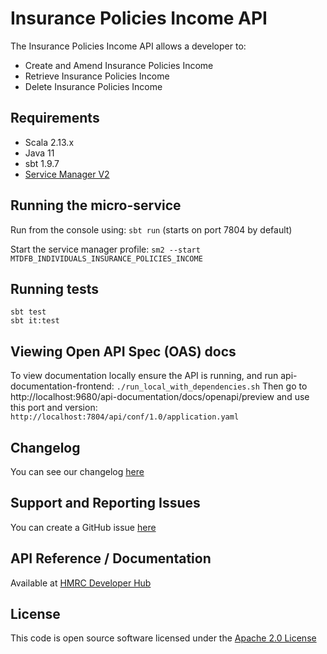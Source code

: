 Insurance Policies Income API
=============================
The Insurance Policies Income API allows a developer to:

- Create and Amend Insurance Policies Income
- Retrieve Insurance Policies Income
- Delete Insurance Policies Income

## Requirements

- Scala 2.13.x
- Java 11
- sbt 1.9.7
- [Service Manager V2](https://github.com/hmrc/sm2)

## Running the micro-service

Run from the console using: `sbt run` (starts on port 7804 by default)

Start the service manager profile: `sm2 --start MTDFB_INDIVIDUALS_INSURANCE_POLICIES_INCOME`

## Running tests

```
sbt test
sbt it:test
```

## Viewing Open API Spec (OAS) docs

To view documentation locally ensure the API is running, and run api-documentation-frontend:
`./run_local_with_dependencies.sh`
Then go to http://localhost:9680/api-documentation/docs/openapi/preview and use this port and version:
`http://localhost:7804/api/conf/1.0/application.yaml`

## Changelog

You can see our changelog [here](https://github.com/hmrc/income-tax-mtd-changelog)

## Support and Reporting Issues

You can create a GitHub issue [here](https://github.com/hmrc/income-tax-mtd-changelog/issues)

## API Reference / Documentation

Available
at [HMRC Developer Hub](https://developer.service.hmrc.gov.uk/api-documentation/docs/api/service/individuals-insurance-policies-income-api)

## License

This code is open source software licensed under
the [Apache 2.0 License]("http://www.apache.org/licenses/LICENSE-2.0.html")
